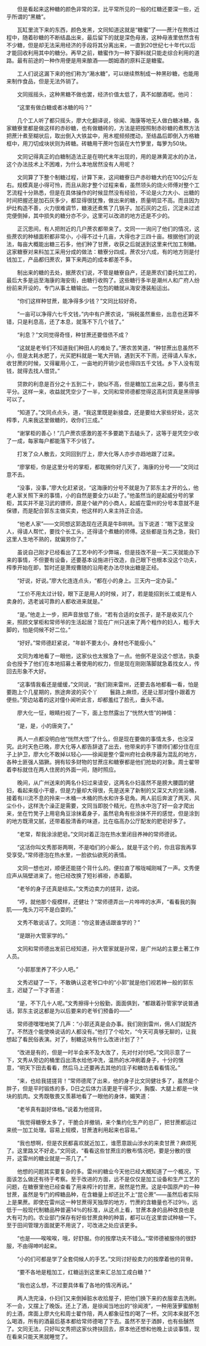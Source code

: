 　　但是看起来这种糖的颜色非常的深，比平常所见的一般的红糖还要深一些，近乎所谓的“黑糖”。

　　瓦缸里流下来的东西，颜色发黑，文同知道这就是“糖蜜”了——蔗汁在熬炼过程中，随着砂糖的不断结晶出来，最后留下的就是深色母液，这种母液里依然含有不少糖，但是却无法采用经济的手段将其分离出来，一直到20世纪七十年代以后才能回收利用其中的糖分。再早之前，糖蜜作为一种下脚料就只能走综合利用的道路。最有前途的一种作用便是用来酿酒——朗姆酒的原料正是糖蜜。

　　工人们说这漏下来的他们称为“潲水糖”，可以继续熬制成一种黑砂糖，也能用来制作食品，但是无法外销了。

　　文同摇摇头，这种黑糖不做也罢，经济价值太低了，真不如酿酒呢。他问：

　　“这里有做白糖或者冰糖的吗？”

　　几个工人听了都只摇头，廖大化翻译说，徐闻、海康等地无人做白糖冰糖，各家糖寮里都是做这样的赤砂糖，也有做糖砖的，方法是把按照制赤砂糖的煮熬方法把蔗汁煮至糊状后，取出倒入大铁盆中，用木棍频频搅动，至结晶后即倒入方格糖框中，用刀切成块状则为砖糖。砖糖用干蔗叶包装在大竹箩里，每箩为50块。

　　文同记得真正的白糖制造法正是在明代末年出现的，用的是淋黄泥水的办法，这个办法技术上不困难，为什么本地居然没有人用呢？

　　文同算了下整个制糖过程，计算下来，这间糖寮日产赤砂糖大约在100公斤左右。规模真是小得可怜，而且从刚才整个过程来看，虽然领头的烧火师傅对整个工艺流程十分熟悉，但是在具体操作的时候显然没有经验，不论是火力大小、出糖的时间把握还是加石灰多少，都显得很犹豫，做出来的糖，质量明显不高。而且因为炉灶构造不善，火力很难调节，糖液还煮焦了几锅子。加石灰的之后，沉淀未过滤完便倒掉，其中损失的糖分亦不少。这里可以改进的地方还是不少的。

　　正沉思间，有人把附近的几户蔗农都带来了。文同一一询问了他们的情况，这些蔗农的种植面积都非常小，小得不过十几亩，大得也才三四十亩。根据他们的说法，每亩大概能出糖三石多，他们种了甘蔗，收获之后就送到这里来代加工制糖。这家糖寮对来料加工采用分成的做法：糖寮分四成，蔗农分六成，有的地方则是付钱加工，产品都归蔗农，算下来两边的成本都差不多。

　　制出来的糖的去处，据蔗农们说，不管是糖寮自产，还是蔗农们委托加工的，最后大多是运至海康的海安街，由糖行收购了。这些糖行多半是潮州人和广府人纷纷前来开设的，专门从事土糖输出。一包包的糖就从海安港装船运出。

　　“你们这样种甘蔗，能净得多少钱？”文同比较好奇。

　　“一亩可以净得六七千文钱，”内中有户蔗农说，“捐税虽然重些，出息也还算不错，只是利息高，还了本息，就落不下几个钱了。”

　　“利息？”文同觉得奇怪，种甘蔗还要借债不成？

　　“这就是老爷们不知道我们种田人的难处了。”蔗农苦笑道，“种甘蔗出息虽然不小，但是太耗水肥了，光买肥料就是一笔大开销，遇到天不下雨，还得请人车水，收甘蔗的时候，又得雇用小工，一亩地的开销少说也得四五千文钱。乡下人没有现钱，就得去找人借贷。”

　　贷款的利息是百分之十五到二十，貌似不高，但是糖加工出来之后，要与债主平分。这样一来，收益就凭空少了一半，文同和常师德都觉得这高利贷真是黑得够可以了。

　　“知道了。”文同点点头，道，“我这里既是新接盘，还是要给大家些好处，这次榨季，凡来我这里做糖的，收你们三成。”

　　“谢掌柜的善心！”几户蔗农感激的差不多要跪下去磕头了，这等于是凭空少收了一成，每家每户都能落下不少钱了。

　　打发了众人散去，文同回到厅上，廖大化等人亦步亦趋地跟了过来。

　　“廖掌柜，你是这里分号的掌柜，都耽搁你好几天了，海康的分号——”文同过意不去。

　　“没事，没事，”廖大化赶紧说，“这海康的分号不就是为了郭东主才开的么，他老人家关照下来的事情，小的自然是要全力以赴了。”他虽然当的是起威分号的掌柜，其实并不是习武的镖师，原是个破产的小商人，起威在雷州的分号本意就不是保镖，而是配合郭东主做买卖，他这样的人来主持正合适。

　　“他老人家”——文同想这郭逸现在还真是牛B哄哄。当下说道：“眼下这里没人，得请人帮忙，要找个长工头，还得请个煮糖的师傅。这些都是当务之急，我们这里人生地不熟的，就偏劳你了。”

　　虽说自己刚才已经看出了工艺中的不少弊端，但是技改不是一天二天就能办下来的事情，不但要有设备，还要基本设施进行改造，自己眼下也根本没这个功夫，榨季开始在即，暂时还是萧规曹随的沿用老办法尽快出糖是正经。

　　“好说，好说。”廖大化连连点头，“都在小的身上。三天内一定办妥。”

　　“工价不用太过计较，眼下正是用人的时候，对了，若是能招到长工或是有人卖身的，选老诚可靠的人都收进来就是。”

　　“是。”他走上一步，把声音放低了些，“若有合适的女孩子，是不是收买几个来，照顾文掌柜和常师爷的生活起居？现在广州只送来了两个粗作的妇人，粗手大脚的，怕是伺候不好二位。”

　　“好好。”常师德赶紧说，“年龄不要太小，身材也不能瘦小。”

　　文同为难地看了一眼他，这家伙也太猴急了一点。他倒不是没这个想法，执委会也授予了他们在本地招募土著使用的权力，但是现在刚刚落脚就急着找女人，传回去形象不大好。

　　“这事情我看还是缓缓，”文同说，“我们刚来雷州，还要去各地都看一看，怕是要跑上个几星期的，旅途奔波的买个丫
　　﻿鬟路上麻烦，还是让那对僮仆跟着方便些。”旁边站着的这对僮仆闻听此言，却都羞红了脸孔，垂头不语。

　　廖大化一怔，眼睛扫视了一下，面上忽然露出了“恍然大悟”的神情：

　　“是，是，小的唐突了。”

　　两人一点都没明白他“恍然大悟”了什么，但是现在要做的事情太多，也没深究。此时天色已晚，廖大化等人都告辞退了出去，他带来的手下镖师们都分住在庄子上护卫，廖大化不敢掉以轻心——徐闻是整个雷州府社会秩序最为混乱的地方，各种土匪强人猖獗。拥有较多财物的甘蔗庄和糖寮都是他们抢劫的对象。周士翟带着李标就住在两人住房的外面一间，随时照应。

　　晚间，从广州送来的两名仆妇过来请安，这两名仆妇虽然不是膀大腰圆的健妇，看起来瘦小干瘪，但是力量却大得很，先是送来了新制的又深又大的坐浴桶，接着有川流不息的拎来一木桶一木桶的热水和许多皂角。两人前后奔波了两天，风尘仆仆，这样洗个澡正是需要，文同当即脱个精光，在热水中泡了好一会才爬出来，坐在竹凳子上用皂角豆涂抹着身子，虽然皂角有些涂抹不开的感觉，但是涂到的地方既滑又腻，还带着股清香的味道，比在临高办公厅配发的肥皂好多了。

　　“老常，帮我涂涂肥皂。”文同对着正泡在热水里闭目养神的常师德说。

　　“这活你叫文秀那哥两啊，不是咱们的小厮么，就是干这个的，你且容我再享受享受。”常师德泡在热水里，一脸欲仙欲死的表情。

　　文同一想也对，顺便还能搓个背什么的。便拉直了喉咙喊刚喊了一声。文秀便应声从隔壁进来了。他已经改换了短衫裤褂，赤着脚。

　　“老爷的身子还真是结实。”文秀边卖力的搓背，边说。

　　“哼，就他那个瘦模样，还健壮？”常师德弄出一片哗哗的水声，“看看我的胸肌——鬼头刀可不是白耍的。”

　　文秀不敢说话了。文同道：“你这普通话跟谁学的？”

　　“是跟孙大管家学的。”

　　文同和常师德出发前已经知道，孙大管家就是孙常，是广州站的主要土著工作人员。

　　“小郭那里养了不少人吧。”

　　文秀迟疑了一下，不敢确认这老爷口中的“小郭”就是他们视若神一般的郭东主，迟疑了一下才答道：

　　“是，不下几十人呢。”文秀擦得十分殷勤，面面俱到，“都跟着孙管家学说普通话，郭东主说这都是为以后要来的老爷们预备的——”

　　常师德嘿嘿地笑了几声：“小郭还真是会办事。我们刚到雷州，佣人们就配齐了。不然连个能使唤说话的人都没有。”他打了个哈欠，“今天可真够无聊的，让我想起了看民俗表演。对了，制糖这块有什么改进计划了？”

　　“改进是有的，但是一时半会来不及大改了，先对付对付吧。”文同示意了一下，文秀从旁边的桶里舀出清水给他冲洗，温热的水冲刷着身子，十分的惬意，“明天下田去看看，然后马上还要再去其他的庄子和糖坊去看看情况。”

　　“来，也给我搓搓背！”常师德爬了出来，他的身子比文同健壮多了，虽然是个胖子，但是平时锻炼的多，D日之后体力活更是干得不少，胸腹、大腿上都是一块块的肌肉。文秀既敬畏又羡慕地看了一眼他的身体，媚笑道：

　　“老爷真有副好体格。”说着为他搓背。

　　“我觉得糖寮太多了，干脆合并撤销，来个集约化生产的总厂，把甘蔗都运过来统一加工处理。容易上规模，甘蔗渣利用起来也容易。”

　　“我也想啊，但是农民都喜欢就近加工，谁愿意跋山涉水的来卖甘蔗？麻烦死了。这里路又不好走。”文同说，“看看这些甘蔗庄的散布情况吧，要是分散的很开，这雷州的糖业就是一茶几了。”

　　他想的问题其实要复杂的多。雷州的糖业今天他已经大概知道了一个概况，下面该怎么做还有待于考察。至于改进的方面，远不是仅仅是加工设备和生产工艺的问题，在糖寮里他已经查看了用来榨汁的甘蔗，居然是竹蔗。这是中国原产的一种甘蔗，虽然是专门的榨糖品种，在含糖量上却还比不上“昆仑蔗”——虽然后者实际上是果蔗。即使在雷州这一种甘蔗得天独厚的地方，竹蔗的含糖量也不过9％，远低于一般现代制糖品种普遍14％的标准，从这点上看，甘蔗本身的品种改良也是大有可为的。农业部门保存有好些甘蔗良种的种苗，都可以在这里尝试种植一下。至于田间管理方面就更不用说了，可改进之处应该更多。

　　“也是——唉唉唉，哦，好舒服。你的按摩功夫不错么。”常师德被服侍的很舒服，不由得呻吟起来。

　　“小的们可都是学了全套伺候人的手艺。”文同讨好般卖力的按摩着他的背脊。

　　“要不各地是粗加工，红糖运到这里来汇总加工成白糖？”

　　“我也这么想，不过要具体看了各地的情况再说。”

　　两人洗完澡，仆妇们又来倒掉脏水收拾屋子，把他们换下来的衣服拿去洗刷。不一会，又摆上了晚饭。还上了酒，是徐闻当地出的“徐闻液”，一种用菠萝蜜酿制的土酒，席面上廖大化和周士翟作陪，两人都象征性的喝了一杯。文同本来就不怎么喝酒，所有的酒最后基本都给常师德喝了下去。虽然不至于酒醉，也有些醺然了。文同无法，只好叫文秀把这家伙搀扶回去，原本他还想和他晚上谈谈事情，现在看来只能天黑就睡觉了。
